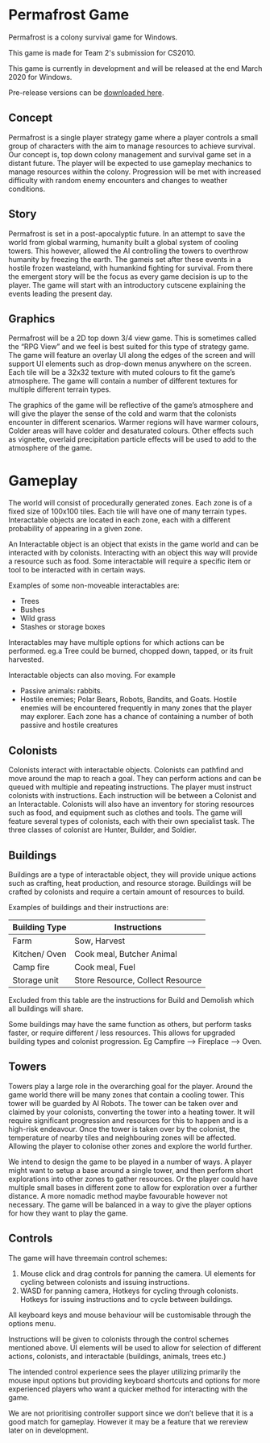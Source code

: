 # Permafrost Game
Permafrost is a colony survival game for Windows.

This game is made for Team 2's submission for CS2010.

This game is currently in development and will be released at the end March 2020 for Windows.

Pre-release versions can be [downloaded here](https://github.com/Permafrost-Game/Permafrost/releases/latest).

## Concept
Permafrost is a single player strategy game where a player controls a small group of characters with the aim to manage resources to achieve survival. Our concept is, top down colony management and survival game set in a distant future. The player will be expected to use gameplay mechanics to manage resources within the colony. Progression will be met with increased difficulty with random enemy encounters and changes to weather conditions.
## Story
Permafrost is set in a post-apocalyptic future. In an attempt to save the world from global warming, humanity built a global system of cooling towers. This however, allowed the AI controlling the towers to overthrow humanity by freezing the earth. The gameis set after these events in a hostile frozen wasteland, with humankind fighting for survival. From there the emergent story will be the focus as every game decision is up to the player. The game will start with an introductory cutscene explaining the events leading the present day.
## Graphics
Permafrost will be a 2D top down 3/4 view game. This is sometimes called the “RPG View” and we feel is best suited for this type of strategy game. The game will feature an overlay UI along the edges of the screen and will support UI elements such as drop-down menus anywhere on the screen. Each tile will be a 32x32 texture with muted colours to fit the game’s atmosphere. The game will contain a number of different textures for multiple different terrain types.

The graphics of the game will be reflective of the game’s atmosphere and will give the player the sense of the cold and warm that the colonists encounter in different scenarios. Warmer regions will have warmer colours, Colder areas will have colder and desaturated colours. Other effects such as vignette, overlaid precipitation particle effects will be used to add to the atmosphere of the game.
# Gameplay
The world will consist of procedurally generated zones. Each zone is of a fixed size of 100x100 tiles. Each tile will have one of many terrain types. Interactable objects are located in each zone, each with a different probability of appearing in a given zone.

An Interactable object is an object that exists in the game world and can be interacted with by colonists. Interacting with an object this way will provide a resource such as food. Some interactable will require a specific item or tool to be interacted with in certain ways.

Examples of some non-moveable interactables are:
  - Trees
  - Bushes
  - Wild grass
  - Stashes or storage boxes

Interactables may have multiple options for which actions can be performed. eg.a Tree could be burned, chopped down, tapped, or its fruit harvested.

Interactable objects can also moving. For example
  - Passive animals: rabbits.
  - Hostile enemies; Polar Bears, Robots, Bandits, and Goats.
Hostile enemies will be encountered frequently in many zones that the player may explorer. Each zone has a chance of containing a number of both passive and hostile creatures
## Colonists
Colonists interact with interactable objects. Colonists can pathfind and move around the map to reach a goal. They can perform actions and can be queued with multiple and repeating instructions. The player must instruct colonists with instructions. Each instruction will be between a Colonist and an Interactable. Colonists will also have an inventory for storing resources such as food, and equipment such as clothes and tools.
The game will feature several types of colonists, each with their own specialist task.
The three classes of colonist are Hunter, Builder, and Soldier.

## Buildings
Buildings are a type of interactable object, they will provide unique actions such as crafting, heat production, and resource storage. Buildings will be crafted by colonists and require a certain amount of resources to build.

Examples of buildings and their instructions are:

| Building Type | Instructions |
| ------------- | ------------ |
| Farm          | Sow, Harvest |
| Kitchen/ Oven | Cook meal, Butcher Animal |
| Camp fire     | Cook meal, Fuel |
| Storage unit  | Store Resource, Collect Resource |

Excluded from this table are the instructions for Build and Demolish which all buildings will share.

Some buildings may have the same function as others, but perform tasks faster, or require different / less resources. This allows for upgraded building types and colonist progression. Eg Campfire --> Fireplace --> Oven.

## Towers
Towers play a large role in the overarching goal for the player. Around the game world there will be many zones that contain a cooling tower. This tower will be guarded by AI Robots. The tower can be taken over and claimed by your colonists, converting the tower into a heating tower. It will require significant progression and resources for this to happen and is a high-risk endeavour. Once the tower is taken over by the colonist, the temperature of nearby tiles and neighbouring zones will be affected. Allowing the player to colonise other zones and explore the world further.

We intend to design the game to be played in a number of ways. A player might want to setup a base around a single tower, and then perform short explorations into other zones to gather resources. Or the player could have multiple small bases in different zone to allow for exploration over a further distance. A more nomadic method maybe favourable however not necessary. The game will be balanced in a way to give the player options for how they want to play the game.

## Controls
The game will have threemain control schemes:
1. Mouse click and drag controls for panning the camera. UI elements for cycling between colonists and issuing instructions.
2. WASD for panning camera, Hotkeys for cycling through colonists. Hotkeys for issuing instructions and to cycle between buildings.

All keyboard keys and mouse behaviour will be customisable through the options menu.

Instructions will be given to colonists through the control schemes mentioned above. UI elements will be used to allow for selection of different actions, colonists, and interactable (buildings, animals, trees etc.)

The intended control experience sees the player utilizing primarily the mouse input options but providing keyboard shortcuts and options for more experienced players who want a quicker method for interacting with the game.

We are not prioritising controller support since we don’t believe that it is a good match for gameplay. However it may be a feature that we rereview later on in development.
